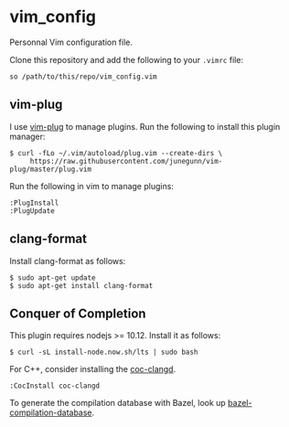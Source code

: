 # vim_config

Personnal Vim configuration file.

Clone this repository and add the following to your `.vimrc` file:

```
so /path/to/this/repo/vim_config.vim
```

## vim-plug

I use [vim-plug](https://github.com/junegunn/vim-plug) to manage plugins.
Run the following to install this plugin manager:

```shell
$ curl -fLo ~/.vim/autoload/plug.vim --create-dirs \
     https://raw.githubusercontent.com/junegunn/vim-plug/master/plug.vim
```

Run the following in vim to manage plugins:

```shell
:PlugInstall
:PlugUpdate
```

## clang-format

Install clang-format as follows:

```shell
$ sudo apt-get update
$ sudo apt-get install clang-format
```

## Conquer of Completion

This plugin requires nodejs >= 10.12. Install it as follows:

```shell
$ curl -sL install-node.now.sh/lts | sudo bash
```

For C++, consider installing the [coc-clangd](https://github.com/clangd/coc-clangd).

```shell
:CocInstall coc-clangd
```

To generate the compilation database with Bazel, look up
[bazel-compilation-database](https://github.com/grailbio/bazel-compilation-database).
